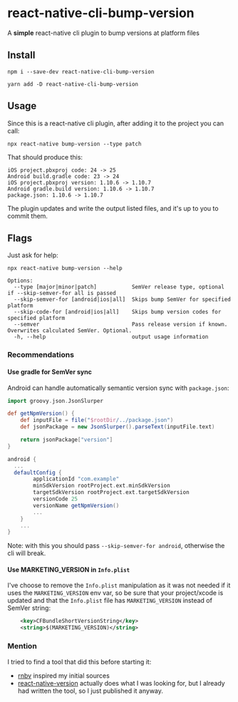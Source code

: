 # react-native-cli-bump-version

A **simple** react-native cli plugin to bump versions at platform files

## Install

`npm i --save-dev react-native-cli-bump-version`

`yarn add -D react-native-cli-bump-version`

## Usage

Since this is a react-native cli plugin, after adding it to the project
you can call:

```shell script
npx react-native bump-version --type patch
```
That should produce this:
```shell script
iOS project.pbxproj code: 24 -> 25
Android build.gradle code: 23 -> 24
iOS project.pbxproj version: 1.10.6 -> 1.10.7
Android gradle.build version: 1.10.6 -> 1.10.7
package.json: 1.10.6 -> 1.10.7
```

The plugin updates and write the output listed files, and it's up to you to
commit them.

## Flags

Just ask for help:

```shell script
npx react-native bump-version --help

Options:
  --type [major|minor|patch]           SemVer release type, optional if --skip-semver-for all is passed
  --skip-semver-for [android|ios|all]  Skips bump SemVer for specified platform
  --skip-code-for [android|ios|all]    Skips bump version codes for specified platform
  --semver                             Pass release version if known. Overwrites calculated SemVer. Optional.
  -h, --help                           output usage information
```

### Recommendations

#### Use gradle for SemVer sync
Android can handle automatically semantic version sync with `package.json`:

```groovy
import groovy.json.JsonSlurper

def getNpmVersion() {
    def inputFile = file("$rootDir/../package.json")
    def jsonPackage = new JsonSlurper().parseText(inputFile.text)

    return jsonPackage["version"]
}

android {
  ...
  defaultConfig {
        applicationId "com.example"
        minSdkVersion rootProject.ext.minSdkVersion
        targetSdkVersion rootProject.ext.targetSdkVersion
        versionCode 25
        versionName getNpmVersion()
        ...
    }
    ...
}
```

Note: with this you should pass `--skip-semver-for android`, otherwise the cli
will break.

#### Use MARKETING_VERSION in `Info.plist`

I've choose to remove the `Info.plist` manipulation as it was not needed
if it uses the `MARKETING_VERSION` env var, so be sure that your project/xcode is updated and that
the `Info.plist` file has `MARKETING_VERSION` instead of SemVer string:

```xml
	<key>CFBundleShortVersionString</key>
	<string>$(MARKETING_VERSION)</string>
```

### Mention

I tried to find a tool that did this before starting it:
 
 * [rnbv](https://github.com/llotheo/react-native-cli-bump-version) inspired my initial sources
 * [react-native-version](https://github.com/stovmascript/react-native-version) actually does what I was
 looking for, but I already had written the tool, so I just published it anyway. 
